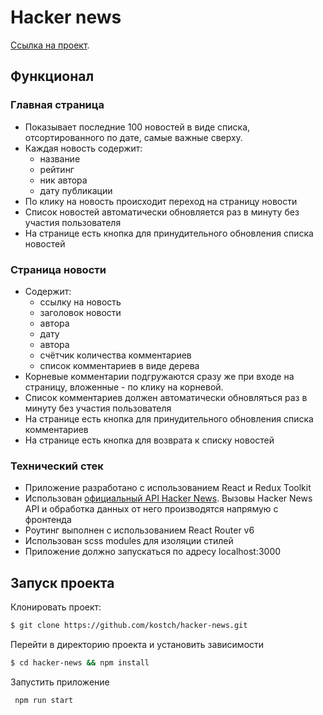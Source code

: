 # Hacker news

[Ссылка на проект](https://hacher-news.netlify.app/).

## Функционал

### Главная страница

-   Показывает последние 100 новостей в виде списка, отсортированного по дате, самые важные сверху.
-   Каждая новость содержит:
    -   название
    -   рейтинг
    -   ник автора
    -   дату публикации
-   По клику на новость происходит переход на страницу новости
-   Список новостей автоматически обновляется раз в минуту без участия пользователя
-   На странице есть кнопка для принудительного обновления списка новостей

### Страница новости

-   Содержит:
    -   ссылку на новость
    -   заголовок новости
    -   автора
    -   дату
    -   автора
    -   счётчик количества комментариев
    -   список комментариев в виде дерева
-   Корневые комментарии подгружаются сразу же при входе на страницу, вложенные - по клику на корневой.
-   Список комментариев должен автоматически обновляться раз в минуту без участия пользователя
-   На странице есть кнопка для принудительного обновления списка комментариев
-   На странице есть кнопка для возврата к списку новостей

### Технический стек

-   Приложение разработано с использованием React и Redux Toolkit
-   Использован [официальный API Hacker News](https://github.com/HackerNews/API). Вызовы Hacker News API и обработка данных от него производятся напрямую с фронтенда
-   Роутинг выполнен с использованием React Router v6
-   Использован scss modules для изоляции стилей
-   Приложение должно запускаться по адресу localhost:3000

## Запуск проекта

Клонировать проект:

```bash
$ git clone https://github.com/kostch/hacker-news.git
```

Перейти в директорию проекта и установить зависимости

```bash
$ cd hacker-news && npm install
```

Запустить приложение

```bash
 npm run start
```
